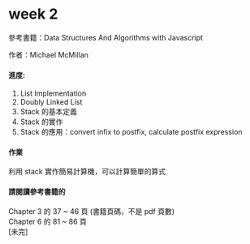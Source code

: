 week 2
===============================

參考書籍：Data Structures And Algorithms with Javascript
           
作者：Michael McMillan

#### 進度:

1. List Implementation
2. Doubly Linked List 
3. Stack 的基本定義
4. Stack 的實作
5. Stack 的應用：convert infix to postfix, calculate postfix expression 


#### 作業

利用 stack 實作簡易計算機，可以計算簡單的算式                    


#### 請閱讀參考書籍的           
Chapter 3 的 37 ~ 46 頁 (書籍頁碼，不是 pdf 頁數)                             
Chapter 6 的 81 ~ 86 頁     
[未完]                    
